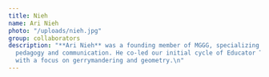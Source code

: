 ```yaml
---
title: Nieh
name: Ari Nieh
photo: "/uploads/nieh.jpg"
group: collaborators
description: "**Ari Nieh** was a founding member of MGGG, specializing in math
  pedagogy and communication. He co-led our initial cycle of Educator Training sessions
  with a focus on gerrymandering and geometry.\n"
---
```


